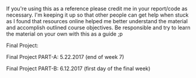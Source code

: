If you're using this as a reference please credit me in your report/code as necessary. I'm keeping it up so that other people can get help when stuck as I found that resources online helped me better understand the material and accomplish outlined course objectives. Be responsible and try to learn the material on your own with this as a guide ;p

Final Project:

Final Project PART-A: 5.22.2017  (end of week 7)

Final Project PART-B: 6.12.2017 (first day of the final week)

